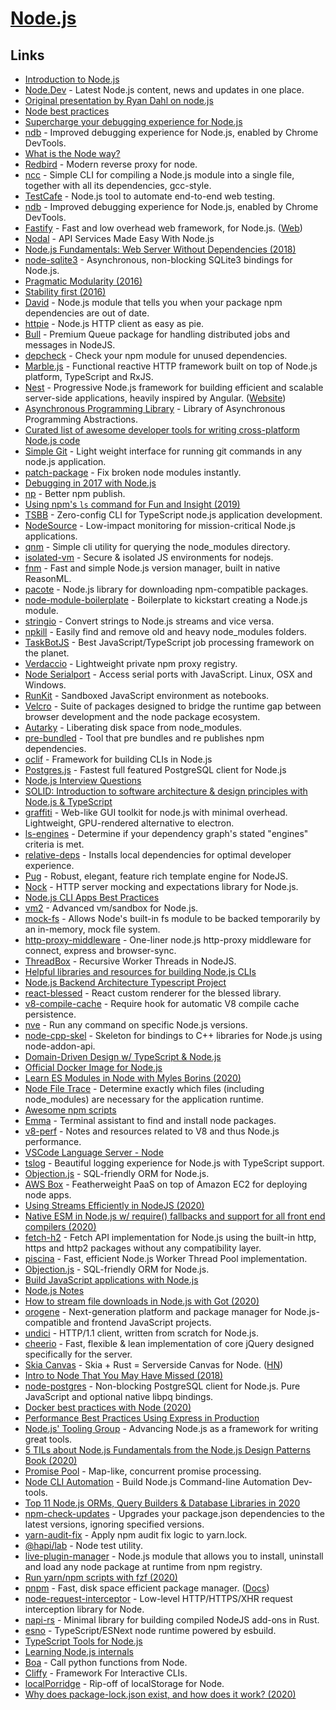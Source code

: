# [Node.js](https://nodejs.org/en/)

## Links

- [Introduction to Node.js](https://nodejs.dev/)
- [Node.Dev](https://node.dev/) - Latest Node.js content, news and updates in one place.
- [Original presentation by Ryan Dahl on node.js](https://www.youtube.com/watch?v=ztspvPYybIY)
- [Node best practices](https://github.com/i0natan/nodebestpractices)
- [Supercharge your debugging experience for Node.js](https://medium.com/@wesharehoodies/supercharge-your-debugging-experience-for-node-js-3f0ddfaffbb2)
- [ndb](https://github.com/trending) - Improved debugging experience for Node.js, enabled by Chrome DevTools.
- [What is the Node way?](http://thenodeway.io/introduction)
- [Redbird](https://github.com/OptimalBits/redbird) - Modern reverse proxy for node.
- [ncc](https://github.com/vercel/ncc) - Simple CLI for compiling a Node.js module into a single file, together with all its dependencies, gcc-style.
- [TestCafe](https://github.com/DevExpress/testcafe) - Node.js tool to automate end-to-end web testing.
- [ndb](https://github.com/GoogleChromeLabs/ndb) - Improved debugging experience for Node.js, enabled by Chrome DevTools.
- [Fastify](https://github.com/fastify/fastify) - Fast and low overhead web framework, for Node.js. ([Web](https://www.fastify.io/))
- [Nodal](https://github.com/keithwhor/nodal) - API Services Made Easy With Node.js
- [Node.js Fundamentals: Web Server Without Dependencies (2018)](https://blog.bloomca.me/2018/12/22/writing-a-web-server-node.html)
- [node-sqlite3](https://github.com/mapbox/node-sqlite3) - Asynchronous, non-blocking SQLite3 bindings for Node.js.
- [Pragmatic Modularity (2016)](https://mafinto.sh/blog/pragmatic-modularity.html)
- [Stability first (2016)](https://mafinto.sh/blog/stability-first.html)
- [David](https://github.com/alanshaw/david) - Node.js module that tells you when your package npm dependencies are out of date.
- [httpie](https://github.com/lukeed/httpie) - Node.js HTTP client as easy as pie.
- [Bull](https://github.com/optimalbits/bull) - Premium Queue package for handling distributed jobs and messages in NodeJS.
- [depcheck](https://github.com/depcheck/depcheck) - Check your npm module for unused dependencies.
- [Marble.js](https://github.com/marblejs/marble) - Functional reactive HTTP framework built on top of Node.js platform, TypeScript and RxJS.
- [Nest](https://github.com/nestjs/nest) - Progressive Node.js framework for building efficient and scalable server-side applications, heavily inspired by Angular. ([Website](https://nestjs.com/))
- [Asynchronous Programming Library](https://github.com/metarhia/metasync) - Library of Asynchronous Programming Abstractions.
- [Curated list of awesome developer tools for writing cross-platform Node.js code](https://github.com/bcoe/awesome-cross-platform-nodejs)
- [Simple Git](https://github.com/steveukx/git-js) - Light weight interface for running git commands in any node.js application.
- [patch-package](https://github.com/ds300/patch-package) - Fix broken node modules instantly.
- [Debugging in 2017 with Node.js](https://www.youtube.com/watch?v=Xb_0awoShR8)
- [np](https://github.com/sindresorhus/np) - Better npm publish.
- [Using npm's `ls` command for Fun and Insight (2019)](https://dev.to/bnb/using-npms-ls-command-for-fun-and-insight-5he7)
- [TSBB](https://github.com/jaywcjlove/tsbb) - Zero-config CLI for TypeScript node.js application development.
- [NodeSource](https://nodesource.com/) - Low-impact monitoring for mission-critical Node.js applications.
- [qnm](https://github.com/ranyitz/qnm) - Simple cli utility for querying the node_modules directory.
- [isolated-vm](https://github.com/laverdet/isolated-vm) - Secure & isolated JS environments for nodejs.
- [fnm](https://github.com/Schniz/fnm) - Fast and simple Node.js version manager, built in native ReasonML.
- [pacote](https://github.com/zkat/pacote) - Node.js library for downloading npm-compatible packages.
- [node-module-boilerplate](https://github.com/sindresorhus/node-module-boilerplate) - Boilerplate to kickstart creating a Node.js module.
- [stringio](https://github.com/rauschma/stringio) - Convert strings to Node.js streams and vice versa.
- [npkill](https://github.com/voidcosmos/npkill) - Easily find and remove old and heavy node_modules folders.
- [TaskBotJS](https://github.com/eropple/taskbotjs) - Best JavaScript/TypeScript job processing framework on the planet.
- [Verdaccio](https://github.com/verdaccio/verdaccio) - Lightweight private npm proxy registry.
- [Node Serialport](https://github.com/serialport/node-serialport) - Access serial ports with JavaScript. Linux, OSX and Windows.
- [RunKit](https://runkit.com/home) - Sandboxed JavaScript environment as notebooks.
- [Velcro](https://github.com/ggoodman/velcro) - Suite of packages designed to bridge the runtime gap between browser development and the node package ecosystem.
- [Autarky](https://github.com/pranshuchittora/autarky) - Liberating disk space from node_modules.
- [pre-bundled](https://github.com/Raynos/pre-bundled) - Tool that pre bundles and re publishes npm dependencies.
- [oclif](https://github.com/oclif/oclif) - Framework for building CLIs in Node.js
- [Postgres.js](https://github.com/porsager/postgres) - Fastest full featured PostgreSQL client for Node.js
- [Node.js Interview Questions](https://www.cheaki.com/nodejs/nodejs-interview-questions)
- [SOLID: Introduction to software architecture & design principles with Node.js & TypeScript](https://solidbook.io/)
- [graffiti](https://github.com/cztomsik/graffiti) - Web-like GUI toolkit for node.js with minimal overhead. Lightweight, GPU-rendered alternative to electron.
- [ls-engines](https://github.com/ljharb/ls-engines) - Determine if your dependency graph's stated "engines" criteria is met.
- [relative-deps](https://github.com/mweststrate/relative-deps) - Installs local dependencies for optimal developer experience.
- [Pug](https://github.com/pugjs/pug) - Robust, elegant, feature rich template engine for NodeJS.
- [Nock](https://github.com/nock/nock) - HTTP server mocking and expectations library for Node.js.
- [Node.js CLI Apps Best Practices](https://github.com/lirantal/nodejs-cli-apps-best-practices)
- [vm2](https://github.com/patriksimek/vm2) - Advanced vm/sandbox for Node.js.
- [mock-fs](https://github.com/tschaub/mock-fs) - Allows Node's built-in fs module to be backed temporarily by an in-memory, mock file system.
- [http-proxy-middleware](https://github.com/chimurai/http-proxy-middleware) - One-liner node.js http-proxy middleware for connect, express and browser-sync.
- [ThreadBox](https://github.com/sinclairzx81/threadbox) - Recursive Worker Threads in NodeJS.
- [Helpful libraries and resources for building Node.js CLIs](https://github.com/sw-yx/cli-cheatsheet)
- [Node.js Backend Architecture Typescript Project](https://github.com/afteracademy/nodejs-backend-architecture-typescript)
- [react-blessed](https://github.com/Yomguithereal/react-blessed) - React custom renderer for the blessed library.
- [v8-compile-cache](https://github.com/zertosh/v8-compile-cache) - Require hook for automatic V8 compile cache persistence.
- [nve](https://github.com/ehmicky/nve) - Run any command on specific Node.js versions.
- [node-cpp-skel](https://github.com/mapbox/node-cpp-skel) - Skeleton for bindings to C++ libraries for Node.js using node-addon-api.
- [Domain-Driven Design w/ TypeScript & Node.js](https://khalilstemmler.com/courses/domain-driven-design-typescript/)
- [Official Docker Image for Node.js](https://github.com/nodejs/docker-node)
- [Learn ES Modules in Node with Myles Borins (2020)](https://www.youtube.com/watch?v=qeCncjPWD1A)
- [Node File Trace](https://github.com/vercel/nft) - Determine exactly which files (including node_modules) are necessary for the application runtime.
- [Awesome npm scripts](https://github.com/RyanZim/awesome-npm-scripts)
- [Emma](https://github.com/maticzav/emma-cli) - Terminal assistant to find and install node packages.
- [v8-perf](https://github.com/thlorenz/v8-perf) - Notes and resources related to V8 and thus Node.js performance.
- [VSCode Language Server - Node](https://github.com/microsoft/vscode-languageserver-node)
- [tslog](https://github.com/fullstack-build/tslog) - Beautiful logging experience for Node.js with TypeScript support.
- [Objection.js](https://github.com/Vincit/objection.js) - SQL-friendly ORM for Node.js.
- [AWS Box](https://github.com/mozilla/awsbox) - Featherweight PaaS on top of Amazon EC2 for deploying node apps.
- [Using Streams Efficiently in NodeJS (2020)](https://medium.com/swlh/using-streams-efficiently-in-nodejs-3ef0d9df7a0e)
- [Native ESM in Node.js w/ require() fallbacks and support for all front end compilers (2020)](https://dev.to/mikeal_2/native-esm-in-node-js-w-require-fallbacks-and-support-for-all-front-end-compilers-2ded)
- [fetch-h2](https://github.com/grantila/fetch-h2) - Fetch API implementation for Node.js using the built-in http, https and http2 packages without any compatibility layer.
- [piscina](https://github.com/piscinajs/piscina) - Fast, efficient Node.js Worker Thread Pool implementation.
- [Objection.js](https://github.com/Vincit/objection.js/) - SQL-friendly ORM for Node.js.
- [Build JavaScript applications with Node.js](https://docs.microsoft.com/en-gb/learn/paths/build-javascript-applications-nodejs/)
- [Node.js Notes](https://igoradamenko.com/blog/v6/)
- [How to stream file downloads in Node.js with Got (2020)](https://philna.sh/blog/2020/08/06/how-to-stream-file-downloads-in-Node-js-with-got/)
- [orogene](https://github.com/orogene/orogene) - Next-generation platform and package manager for Node.js-compatible and frontend JavaScript projects.
- [undici](https://github.com/mcollina/undici) - HTTP/1.1 client, written from scratch for Node.js.
- [cheerio](https://github.com/cheeriojs/cheerio) - Fast, flexible & lean implementation of core jQuery designed specifically for the server.
- [Skia Canvas](https://github.com/samizdatco/skia-canvas) - Skia + Rust = Serverside Canvas for Node. ([HN](https://news.ycombinator.com/item?id=24364656))
- [Intro to Node That You May Have Missed (2018)](https://itnext.io/an-intro-to-node-js-that-you-may-have-missed-b175ef4277f7)
- [node-postgres](https://github.com/brianc/node-postgres) - Non-blocking PostgreSQL client for Node.js. Pure JavaScript and optional native libpq bindings.
- [Docker best practices with Node (2020)](https://dev.to/nodepractices/docker-best-practices-with-node-js-4ln4)
- [Performance Best Practices Using Express in Production](https://expressjs.com/en/advanced/best-practice-performance.html)
- [Node.js' Tooling Group](https://github.com/nodejs/tooling) - Advancing Node.js as a framework for writing great tools.
- [5 TILs about Node.js Fundamentals from the Node.js Design Patterns Book (2020)](https://dev.to/swyx/5-tils-about-node-js-fundamentals-from-the-node-js-design-patterns-book-4dh2)
- [Promise Pool](https://github.com/supercharge/promise-pool) - Map-like, concurrent promise processing.
- [Node CLI Automation](https://nodecli.com/) - Build Node.js Command-line Automation Dev-tools.
- [Top 11 Node.js ORMs, Query Builders & Database Libraries in 2020](https://www.prisma.io/dataguide/database-tools/top-nodejs-orms-query-builders-and-database-libraries-in-2020)
- [npm-check-updates](https://github.com/raineorshine/npm-check-updates) - Upgrades your package.json dependencies to the latest versions, ignoring specified versions.
- [yarn-audit-fix](https://github.com/antongolub/yarn-audit-fix) - Apply npm audit fix logic to yarn.lock.
- [@hapi/lab](https://github.com/hapijs/lab) - Node test utility.
- [live-plugin-manager](https://github.com/davideicardi/live-plugin-manager) - Node.js module that allows you to install, uninstall and load any node package at runtime from npm registry.
- [Run yarn/npm scripts with fzf (2020)](https://sancho.dev/blog/better-yarn-npm-run/)
- [pnpm](https://github.com/pnpm/pnpm) - Fast, disk space efficient package manager. ([Docs](https://pnpm.js.org/en/motivation))
- [node-request-interceptor](https://github.com/mswjs/node-request-interceptor) - Low-level HTTP/HTTPS/XHR request interception library for Node.
- [napi-rs](https://github.com/napi-rs/napi-rs) - Minimal library for building compiled NodeJS add-ons in Rust.
- [esno](https://github.com/antfu/esno) - TypeScript/ESNext node runtime powered by esbuild.
- [TypeScript Tools for Node.js](https://github.com/AviVahl/ts-tools)
- [Learning Node.js internals](https://github.com/danbev/learning-nodejs)
- [Boa](https://alibaba.github.io/pipcook/#/manual/intro-to-boa) - Call python functions from Node.
- [Cliffy](https://github.com/drew-y/cliffy) - Framework For Interactive CLIs.
- [localPorridge](https://github.com/johnletey/localPorridge) - Rip-off of localStorage for Node.
- [Why does package-lock.json exist, and how does it work? (2020)](https://lucasfcosta.com/2020/10/17/lockfile-guide.html)
